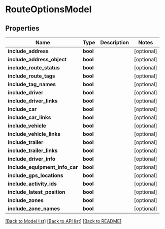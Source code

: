 # RouteOptionsModel

## Properties
Name | Type | Description | Notes
------------ | ------------- | ------------- | -------------
**include_address** | **bool** |  | [optional] 
**include_address_object** | **bool** |  | [optional] 
**include_route_status** | **bool** |  | [optional] 
**include_route_tags** | **bool** |  | [optional] 
**include_tag_names** | **bool** |  | [optional] 
**include_driver** | **bool** |  | [optional] 
**include_driver_links** | **bool** |  | [optional] 
**include_car** | **bool** |  | [optional] 
**include_car_links** | **bool** |  | [optional] 
**include_vehicle** | **bool** |  | [optional] 
**include_vehicle_links** | **bool** |  | [optional] 
**include_trailer** | **bool** |  | [optional] 
**include_trailer_links** | **bool** |  | [optional] 
**include_driver_info** | **bool** |  | [optional] 
**include_equipment_info_car** | **bool** |  | [optional] 
**include_gps_locations** | **bool** |  | [optional] 
**include_activity_ids** | **bool** |  | [optional] 
**include_latest_position** | **bool** |  | [optional] 
**include_zones** | **bool** |  | [optional] 
**include_zone_names** | **bool** |  | [optional] 

[[Back to Model list]](../README.md#documentation-for-models) [[Back to API list]](../README.md#documentation-for-api-endpoints) [[Back to README]](../README.md)


